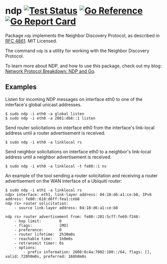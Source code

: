 # ndp [![Test Status](https://github.com/mdlayher/ndp/workflows/Test/badge.svg)](https://github.com/mdlayher/ndp/actions) [![Go Reference](https://pkg.go.dev/badge/github.com/mdlayher/ndp.svg)](https://pkg.go.dev/github.com/mdlayher/ndp) [![Go Report Card](https://goreportcard.com/badge/github.com/mdlayher/ndp)](https://goreportcard.com/report/github.com/mdlayher/ndp)

Package `ndp` implements the Neighbor Discovery Protocol, as described in
[RFC 4861](https://tools.ietf.org/html/rfc4861).  MIT Licensed.

The command `ndp` is a utility for working with the Neighbor Discovery Protocol.

To learn more about NDP, and how to use this package, check out my blog:
[Network Protocol Breakdown: NDP and Go](https://mdlayher.com/blog/network-protocol-breakdown-ndp-and-go/).

## Examples

Listen for incoming NDP messages on interface eth0 to one of the interface's
global unicast addresses.

```none
$ sudo ndp -i eth0 -a global listen
$ sudo ndp -i eth0 -a 2001:db8::1 listen
````

Send router solicitations on interface eth0 from the interface's link-local
address until a router advertisement is received.

```none
$ sudo ndp -i eth0 -a linklocal rs
```

Send neighbor solicitations on interface eth0 to a neighbor's link-local
address until a neighbor advertisement is received.

```none
$ sudo ndp -i eth0 -a linklocal -t fe80::1 ns
```

An example of the tool sending a router solicitation and receiving a router
advertisement on the WAN interface of a Ubiquiti router:

```none
$ sudo ndp -i eth1 -a linklocal rs
ndp> interface: eth1, link-layer address: 04:18:d6:a1:ce:b8, IPv6 address: fe80::618:d6ff:fea1:ceb8
ndp rs> router solicitation:
    - source link-layer address: 04:18:d6:a1:ce:b8

ndp rs> router advertisement from: fe80::201:5cff:fe69:f246:
    - hop limit:        0
    - flags:            [MO]
    - preference:       0
    - router lifetime:  2h30m0s
    - reachable time:   1h0m0s
    - retransmit timer: 0s
    - options:
        - prefix information: 2600:6c4a:7002:100::/64, flags: [], valid: 720h0m0s, preferred: 168h0m0s
```
